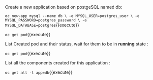 


Create a new application based on postgeSQL named db:


`oc new-app mysql --name db \
    -e MYSQL_USER=postgres_user \
    -e MYSQL_PASSWORD=postgres_password \
    -e MYSQL_DATABASE=postgres`{{execute}}


`oc get pod`{{execute}}



List Created pod and their status, wait for them to be in **running** state :

`oc get pod`{{execute}}



List all the components created for this application :


`oc get all -l app=db`{{execute}}




